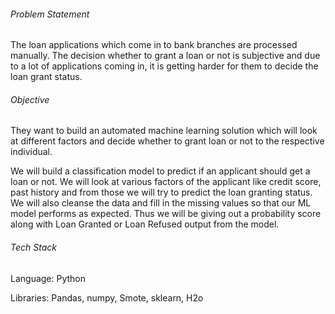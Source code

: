 ###### Problem Statement
The loan applications which come in to bank branches are processed manually. The decision whether to grant a loan or not is subjective and due to a lot of applications coming in, it is getting harder for them to decide the loan grant status. 

###### Objective
They want to build an automated machine learning solution which will look at different factors and decide whether to grant loan or not to the respective individual.

We will build a classification model to predict if an applicant should get a loan or not. We will look at various factors of the applicant like credit score, past history and from those we will try to predict the loan granting status. We will also cleanse the data and fill in the missing values so that our ML model performs as expected. Thus we will be giving out a probability score along with Loan Granted or Loan Refused output from the model.

###### Tech Stack

Language: Python

Libraries: Pandas, numpy, Smote, sklearn, H2o